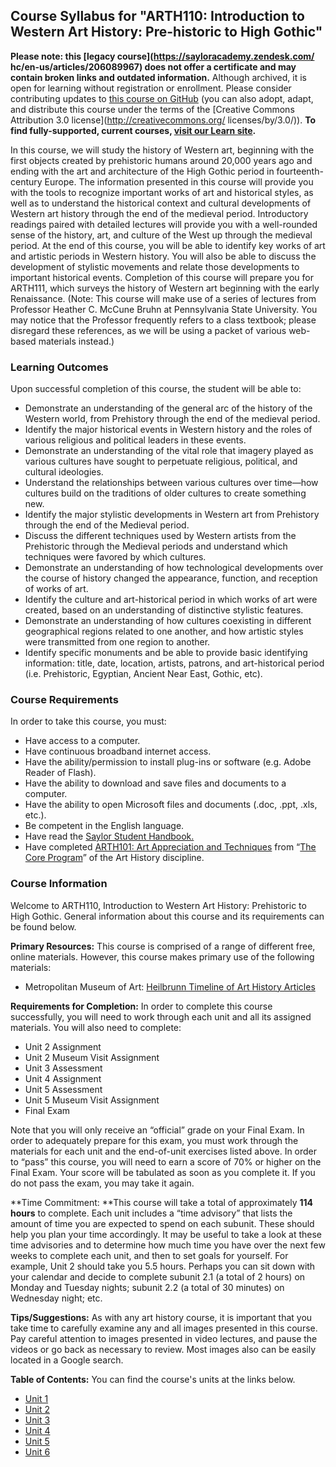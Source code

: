 Course Syllabus for "ARTH110: Introduction to Western Art History: Pre-historic to High Gothic"
--------------------------------------------------------------
**Please note: this [legacy course](https://sayloracademy.zendesk.com/
hc/en-us/articles/206089967) does not offer a certificate and may contain 
broken links and outdated information.** Although archived, it is open 
for learning without registration or enrollment. Please consider contributing 
updates to [this course on GitHub](https://github.com/saylordotorg/course_arth110) 
(you can also adopt, adapt, and distribute this course under the terms of 
the [Creative Commons Attribution 3.0 license](http://creativecommons.org/
licenses/by/3.0/)). **To find fully-supported, current courses, [visit our 
Learn site](https://learn.saylor.org).**

In this course, we will study the history of Western art, beginning with
the first objects created by prehistoric humans around 20,000 years ago
and ending with the art and architecture of the High Gothic period in
fourteenth-century Europe.  The information presented in this course
will provide you with the tools to recognize important works of art and
historical styles, as well as to understand the historical context and
cultural developments of Western art history through the end of the
medieval period.  Introductory readings paired with detailed lectures
will provide you with a well-rounded sense of the history, art, and
culture of the West up through the medieval period. At the end of this
course, you will be able to identify key works of art and artistic
periods in Western history.  You will also be able to discuss the
development of stylistic movements and relate those developments to
important historical events.  Completion of this course will prepare you
for ARTH111, which surveys the history of Western art beginning with the
early Renaissance. (Note: This course will make use of a series of
lectures from Professor Heather C. McCune Bruhn at Pennsylvania State
University.  You may notice that the Professor frequently refers to a
class textbook; please disregard these references, as we will be using a
packet of various web-based materials instead.)

### Learning Outcomes

Upon successful completion of this course, the student will be able
to:  

-   Demonstrate an understanding of the general arc of the history of
    the Western world, from Prehistory through the end of the medieval
    period.
-   Identify the major historical events in Western history and the
    roles of various religious and political leaders in these events.
-   Demonstrate an understanding of the vital role that imagery played
    as various cultures have sought to perpetuate religious, political,
    and cultural ideologies.
-   Understand the relationships between various cultures over time—how
    cultures build on the traditions of older cultures to create
    something new.
-   Identify the major stylistic developments in Western art from
    Prehistory through the end of the Medieval period.
-   Discuss the different techniques used by Western artists from the
    Prehistoric through the Medieval periods and understand which
    techniques were favored by which cultures.
-   Demonstrate an understanding of how technological developments over
    the course of history changed the appearance, function, and
    reception of works of art.
-   Identify the culture and art-historical period in which works of art
    were created, based on an understanding of distinctive stylistic
    features.
-   Demonstrate an understanding of how cultures coexisting in different
    geographical regions related to one another, and how artistic styles
    were transmitted from one region to another.
-   Identify specific monuments and be able to provide basic identifying
    information: title, date, location, artists, patrons, and
    art-historical period (i.e. Prehistoric, Egyptian, Ancient Near
    East, Gothic, etc).

### Course Requirements

In order to take this course, you must:  
   
-   Have access to a computer.  
-   Have continuous broadband internet access.  
-   Have the ability/permission to install plug-ins or software (e.g.
Adobe Reader of Flash).  
-   Have the ability to download and save files and documents to a
computer.  
-   Have the ability to open Microsoft files and documents (.doc,
.ppt, .xls, etc.).  
-   Be competent in the English language.
-   Have read the [Saylor Student
Handbook.](http://www.saylor.org/site/wp-content/uploads/2012/05/Saylor-StudentHandbook.pdf)
-   Have completed [ARTH101: Art Appreciation and
Techniques](http://www.saylor.org/courses/arth101/) from “[The Core
Program](http://www.saylor.org/majors/art-history/)” of the Art History
discipline.

### Course Information

Welcome to ARTH110, Introduction to Western Art History: Prehistoric to
High Gothic.  General information about this course and its requirements
can be found below.

**Primary Resources:** This course is comprised of a range of different
free, online materials.  However, this course makes primary use of the
following materials:

-   Metropolitan Museum of Art: [Heilbrunn Timeline of Art History
    Articles](http://www.metmuseum.org/toah/)

**Requirements for Completion:** In order to complete this course
successfully, you will need to work through each unit and all its
assigned materials. You will also need to complete:

-   Unit 2 Assignment
-   Unit 2 Museum Visit Assignment
-   Unit 3 Assessment
-   Unit 4 Assignment
-   Unit 5 Assessment
-   Unit 5 Museum Visit Assignment
-   Final Exam

Note that you will only receive an “official” grade on your Final Exam. 
In order to adequately prepare for this exam, you must work through the
materials for each unit and the end-of-unit exercises listed above.  In
order to “pass” this course, you will need to earn a score of 70% or
higher on the Final Exam.  Your score will be tabulated as soon as you
complete it.  If you do not pass the exam, you may take it again.

**Time Commitment: **This course will take a total of approximately
**114 hours** to complete.  Each unit includes a “time advisory” that
lists the amount of time you are expected to spend on each subunit. 
These should help you plan your time accordingly.  It may be useful to
take a look at these time advisories and to determine how much time you
have over the next few weeks to complete each unit, and then to set
goals for yourself.  For example, Unit 2 should take you 5.5 hours. 
Perhaps you can sit down with your calendar and decide to complete
subunit 2.1 (a total of 2 hours) on Monday and Tuesday nights; subunit
2.2 (a total of 30 minutes) on Wednesday night; etc.  
   
 **Tips/Suggestions:** As with any art history course, it is important
that you take time to carefully examine any and all images presented in
this course.  Pay careful attention to images presented in video
lectures, and pause the videos or go back as necessary to review.  Most
images also can be easily located in a Google search.

**Table of Contents:** You can find the course's units at the links below.

- [Unit 1](https://legacy.saylor.org/arth110/Unit01/)
- [Unit 2](https://legacy.saylor.org/arth110/Unit02/)
- [Unit 3](https://legacy.saylor.org/arth110/Unit03/)
- [Unit 4](https://legacy.saylor.org/arth110/Unit04/)
- [Unit 5](https://legacy.saylor.org/arth110/Unit05/)
- [Unit 6](https://legacy.saylor.org/arth110/Unit06/)
